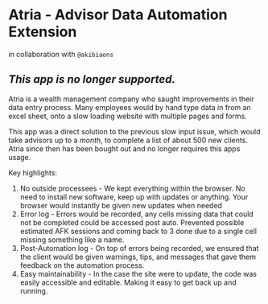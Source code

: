 # Atria - Advisor Data Automation Extension
in collaboration with `@akibiaons`

*This app is no longer supported.*
---

Atria is a wealth management company who saught improvements in their data entry process.
Many employees would by hand type data in from an excel sheet, onto a slow loading website with multiple pages and forms.

This app was a direct solution to the previous slow input issue, which would take advisors up to a *month*, to complete a list
of about 500 new clients. Atria since then has been bought out and no longer requires this apps usage.

Key highlights:
1. No outside processees - We kept everything within the browser. No need to install new software, keep up with updates or anything. Your browser would instantly be given new updates when needed
2. Error log - Errors would be recorded, any cells missing data that could not be completed could be accessed post auto. Prevented possible estimated AFK sessions and coming back to 3 done due to a single cell missing something like a name.
3. Post-Automation log - On top of errors being recorded, we ensured that the client would be given warnings, tips, and messages that gave them feedback on the automation process.
4. Easy maintainability - In the case the site were to update, the code was easily accessible and editable. Making it easy to get back up and running.
